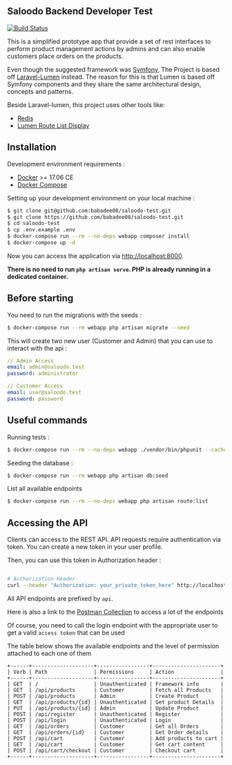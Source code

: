 ## Saloodo Backend Developer Test

[![Build Status](https://travis-ci.org/babadee08/saloodo-test.svg?branch=master)](https://travis-ci.org/babadee08/saloodo-test)

This is a simplified prototype app that provide a set of rest interfaces to perform product management actions by admins and can also enable customers place orders on the products.

Even though the suggested framework was [Symfony](https://symfony.com/), The Project is based off [Laravel-Lumen](https://lumen.laravel.com) instead. The reason for this is that Lumen is based off Symfony components and they share the same architectural design, concepts and patterns. 

Beside Laravel-lumen, this project uses other tools like:
- [Redis](https://redis.io/)
- [Lumen Route List Display](https://github.com/appzcoder/lumen-route-list)

## Installation

Development environment requirements :
- [Docker](https://www.docker.com) >= 17.06 CE
- [Docker Compose](https://docs.docker.com/compose/install/)

Setting up your development environment on your local machine :
```bash
$ git clone git@github.com:babadee08/saloodo-test.git
$ git clone https://github.com/babadee08/saloodo-test.git
$ cd saloodo-test
$ cp .env.example .env
$ docker-compose run --rm --no-deps webapp composer install
$ docker-compose up -d
```

Now you can access the application via [http://localhost:8000](http://localhost:8000).

**There is no need to run ```php artisan serve```. PHP is already running in a dedicated container.**

## Before starting
You need to run the migrations with the seeds :
```bash
$ docker-compose run --rm webapp php artisan migrate --seed
```

This will create two new user (Customer and Admin) that you can use to interact with the api :
```yml
// Admin Access
email: admin@saloodo.test
password: administrator

// Customer Access
email: user@saloodo.test
password: password
```
## Useful commands

Running tests :
```bash
$ docker-compose run --rm --no-deps webapp ./vendor/bin/phpunit --cache-result --order-by=defects --stop-on-defect --debug --coverage-text
```

Seeding the database :
```bash
$ docker-compose run --rm webapp php artisan db:seed
```

List all available endpoints
```bash
$ docker-compose run --rm --no-deps webapp php artisan route:list
```

## Accessing the API

Clients can access to the REST API. API requests require authentication via token. You can create a new token in your user profile.

Then, you can use this token in Authorization header :

```bash

# Authorization Header
curl --header "Authorization: your_private_token_here" http://localhost:8000/api/posts
```
All API endpoints are prefixed by ```api```.

Here is also a link to the [Postman Collection](https://www.getpostman.com/collections/036dd8b36ae0c47def37) to access a lot of the endpoints

Of course, you need to call the login endpoint with the appropriate user to get a valid `access token` that can be used

The table below shows the available endpoints and the level of permission attached to each one of them


```
+------+--------------------+-----------------+----------------------+
| Verb | Path               | Permissions     | Action               |
+------+--------------------+-----------------+----------------------+
| GET  | /                  | Unauthenticated | Framework info       |
| GET  | /api/products      | Customer        | Fetch all Products   |
| POST | /api/products      | Admin           | Create Product       |
| GET  | /api/products/{id} | Unauthenticated | Get product Details  |
| PUT  | /api/products/{id} | Admin           | Update Product       |
| POST | /api/register      | Unauthenticated | Register             |
| POST | /api/login         | Unauthenticated | Login                |
| GET  | /api/orders        | Customer        | Get all Orders       |
| GET  | /api/orders/{id}   | Customer        | Get Order details    |
| POST | /api/cart          | Customer        | Add products to cart |
| GET  | /api/cart          | Customer        | Get cart content     |
| POST | /api/cart/checkout | Customer        | Checkout cart        |
+------+--------------------+-----------------+----------------------+
```
